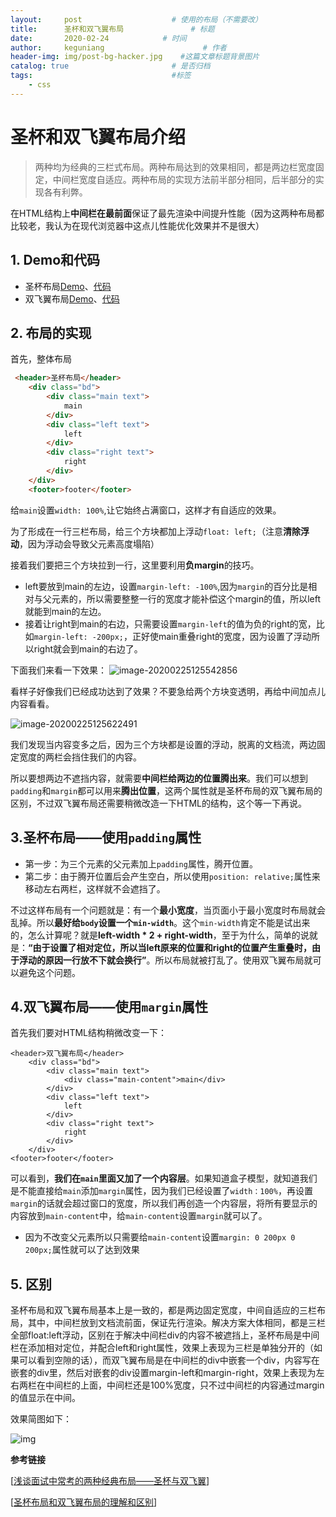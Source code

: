 ```yaml
---
layout:     post                    # 使用的布局（不需要改）
title:      圣杯和双飞翼布局               # 标题 
date:       2020-02-24            # 时间
author:     keguniang                      # 作者
header-img: img/post-bg-hacker.jpg    #这篇文章标题背景图片
catalog: true                       # 是否归档
tags:                               #标签
    - css
---
```

# 圣杯和双飞翼布局介绍

> 两种均为经典的三栏式布局。两种布局达到的效果相同，都是两边栏宽度固定，中间栏宽度自适应。两种布局的实现方法前半部分相同，后半部分的实现各有利弊。

在HTML结构上**中间栏在最前面**保证了最先渲染中间提升性能（因为这两种布局都比较老，我认为在现代浏览器中这点儿性能优化效果并不是很大）

## 1. Demo和代码

* 圣杯布局[Demo](https://xluos.github.io/demo/圣杯和双飞翼布局/圣杯.html)、[代码](https://github.com/xluos/demo/blob/gh-pages/圣杯和双飞翼布局/圣杯.html)
* 双飞翼布局[Demo](https://xluos.github.io/demo/圣杯和双飞翼布局/双飞翼.html)、[代码](https://github.com/xluos/demo/blob/gh-pages/圣杯和双飞翼布局/双飞翼.html)

## 2. 布局的实现

首先，整体布局

```html
 <header>圣杯布局</header>
    <div class="bd">
        <div class="main text">
            main
        </div>
        <div class="left text">
            left
        </div>
        <div class="right text">
            right
        </div>
    </div>
    <footer>footer</footer>
```

给`main`设置`width: 100%`,让它始终占满窗口，这样才有自适应的效果。

为了形成在一行三栏布局，给三个方块都加上浮动`float: left;`（注意**清除浮动**，因为浮动会导致父元素高度塌陷）

接着我们要把三个方块拉到一行，这里要利用**负margin**的技巧。

* left要放到main的左边，设置`margin-left: -100%`,因为`margin`的百分比是相对与父元素的，所以需要整整一行的宽度才能补偿这个margin的值，所以left就能到main的左边。
* 接着让right到main的右边，只需要设置`margin-left`的值为负的right的宽，比如`margin-left: -200px;`，正好使main重叠right的宽度，因为设置了浮动所以right就会到main的右边了。

下面我们来看一下效果：
![image-20200225125542856](C:\Users\xiaokekecui\Desktop\img\image-20200225125542856.png)

看样子好像我们已经成功达到了效果？不要急给两个方块变透明，再给中间加点儿内容看看。

![image-20200225125622491](C:\Users\xiaokekecui\Desktop\img\image-20200225125622491.png)

我们发现当内容变多之后，因为三个方块都是设置的浮动，脱离的文档流，两边固定宽度的两栏会挡住我们的内容。

所以要想两边不遮挡内容，就需要**中间栏给两边的位置腾出来**。我们可以想到`padding`和`margin`都可以用来**腾出位置**，这两个属性就是圣杯布局的双飞翼布局的区别，不过双飞翼布局还需要稍微改造一下HTML的结构，这个等一下再说。

## 3.圣杯布局——使用`padding`属性

* 第一步：为三个元素的父元素加上`padding`属性，腾开位置。
* 第二步：由于腾开位置后会产生空白，所以使用`position: relative;`属性来移动左右两栏，这样就不会遮挡了。

不过这样布局有一个问题就是：有一个**最小宽度**，当页面小于最小宽度时布局就会乱掉。所以**最好给`body`设置一个`min-width`**。这个`min-width`肯定不能是试出来的，怎么计算呢？就是**left-width \* 2 + right-width**，至于为什么，简单的说就是：**“由于设置了相对定位，所以当left原来的位置和right的位置产生重叠时，由于浮动的原因一行放不下就会换行”**。所以布局就被打乱了。使用双飞翼布局就可以避免这个问题。

## 4.双飞翼布局——使用`margin`属性

首先我们要对HTML结构稍微改变一下：

```
<header>双飞翼布局</header>
    <div class="bd">
        <div class="main text">
            <div class="main-content">main</div>
        </div>
        <div class="left text">
            left
        </div>
        <div class="right text">
            right
        </div>
    </div>
<footer>footer</footer>
```

可以看到，**我们在`main`里面又加了一个内容层**。如果知道盒子模型，就知道我们是不能直接给`main`添加`margin`属性，因为我们已经设置了`width：100%`，再设置`margin`的话就会超过窗口的宽度，所以我们再创造一个内容层，将所有要显示的内容放到`main-content`中，给`main-content`设置`margin`就可以了。

* 因为不改变父元素所以只需要给`main-content`设置`margin: 0 200px 0 200px;`属性就可以了达到效果

## 5. 区别

圣杯布局和双飞翼布局基本上是一致的，都是两边固定宽度，中间自适应的三栏布局，其中，中间栏放到文档流前面，保证先行渲染。解决方案大体相同，都是三栏全部float:left浮动，区别在于解决中间栏div的内容不被遮挡上，圣杯布局是中间栏在添加相对定位，并配合left和right属性，效果上表现为三栏是单独分开的（如果可以看到空隙的话），而双飞翼布局是在中间栏的div中嵌套一个div，内容写在嵌套的div里，然后对嵌套的div设置margin-left和margin-right，效果上表现为左右两栏在中间栏的上面，中间栏还是100%宽度，只不过中间栏的内容通过margin的值显示在中间。

  效果简图如下：

  ![img](https://images2015.cnblogs.com/blog/822696/201510/822696-20151016163807179-986386692.png)

**参考链接**

[[浅谈面试中常考的两种经典布局——圣杯与双飞翼](https://segmentfault.com/a/1190000013301463)]

[[圣杯布局和双飞翼布局的理解和区别](https://www.cnblogs.com/lovemomo/p/4885866.html)]
